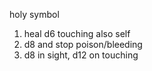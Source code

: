 holy symbol
1. heal d6 touching also self
2. d8 and stop poison/bleeding
3. d8 in sight, d12 on touching